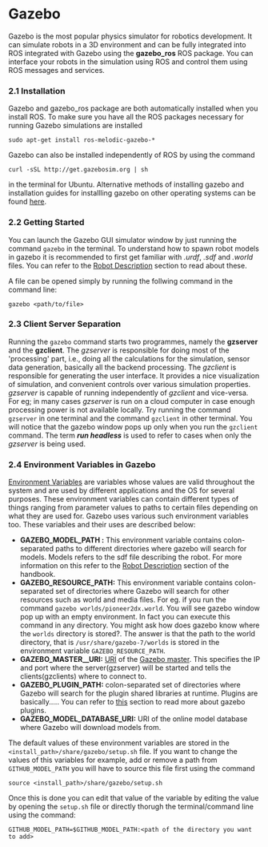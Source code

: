 # Gazebo

Gazebo is the most popular physics simulator for robotics development. It can simulate robots in a
3D environment and can be fully integrated into ROS integrated with Gazebo using the
**gazebo_ros** ROS package. You can interface your robots in the simulation using ROS
and control them using ROS messages and services.

### 2.1 Installation

Gazebo and gazebo_ros package are both automatically installed when you install ROS. To make sure you have all the
ROS packages necessary for running Gazebo simulations are installed

`sudo apt-get install ros-melodic-gazebo-*`

Gazebo can also be installed independently of ROS by using the command 

`curl -sSL http://get.gazebosim.org | sh`

in the terminal for Ubuntu. Alternative methods of installing gazebo and installation guides for installling gazebo on other operating systems can be found [here](http://gazebosim.org/tutorials?cat=install).

### 2.2 Getting Started

You can launch the Gazebo GUI simulator window by just running the command `gazebo`
in the terminal. To understand how to spawn robot models in gazebo it is recommended to first get familiar with _.urdf_, _.sdf_ and _.world_ files. You can refer to the [Robot Description]() section to read about these.

A file can be opened simply by running the follwing command in the command line:

`gazebo <path/to/file>`

### 2.3 Client Server Separation

Running the `gazebo` command starts two programmes, namely the **gzserver** and the **gzclient**. The _gzserver_ is responsible for doing most of the 'processing' part, i.e., doing all the calculations for the simulation, sensor data generation, basically all the backend processing. The _gzclient_ is responsible for generating the user interface. It provides a nice visualization of simulation, and convenient controls over various simulation properties. _gzserver_ is capable of running independently of _gzclient_ and vice-versa. For eg; in many cases _gzserver_ is run on a cloud computer in case enough processing power is not available locally. Try running the command `gzserver` in one terminal and the command `gzclient` in other terminal. You will notice that the gazebo window pops up only when you run the `gzclient` command. The term **_run headless_** is used to refer to cases when only the _gzserver_ is being used.

### 2.4 Environment Variables in Gazebo

[Environment Variables]() are variables whose values are valid throughout the system and are used by different applications and the OS for several purposes. These environment variables can contain different types of things ranging from parameter values to paths to certain files depending on what they are used for. Gazebo uses various such environment variables too. These variables and their uses are described below:

* **GAZEBO_MODEL_PATH :** This environment variable contains colon-separated paths to different directories where gazebo will search for models. Models refers to the sdf file describing the robot. For more information on this refer to the [Robot Description]() section of the handbook.
  &nbsp;
* **GAZEBO_RESOURCE_PATH:** This environment variable contains colon-separated set of directories where Gazebo will search for other resources such as world and media files. For eg. if you run the command `gazebo worlds/pioneer2dx.world`. You will see gazebo window pop up with an empty environment. In fact you can execute this command in any directory. You might ask how does gazebo know where the `worlds`  directory is stored?. The answer is that the path to the world directory, that is `/usr/share/gazebo-7/worlds` is stored in the environment variable `GAZEBO_RESOURCE_PATH`.
&nbsp;
* **GAZEBO_MASTER__URI:** [URI]() of the [Gazebo master](). This specifies the IP and port where the server(gzserver) will be started and tells the clients(gzclients) where to connect to.
&nbsp;
* **GAZEBO_PLUGIN_PATH:** colon-separated set of directories where Gazebo will search for the plugin shared libraries at runtime. Plugins are basically..... You can refer to [this]() section to read more about gazebo plugins.
&nbsp;
* **GAZEBO_MODEL_DATABASE_URI:** URI of the online model database where Gazebo will download models from.

The default values of these environment variables are stored in the `<install_path>/share/gazebo/setup.sh` file. If you want to change the values of this variables for example, add or remove a path from `GITHUB_MODEL_PATH` you will have to source this file first using the command

`source <install_path>/share/gazebo/setup.sh`

Once this is done you can edit that value of the variable by editing the value by opening the `setup.sh` file or directly thorugh the terminal/command line using the command:

`GITHUB_MODEL_PATH=$GITHUB_MODEL_PATH:<path of the directory you want to add>`